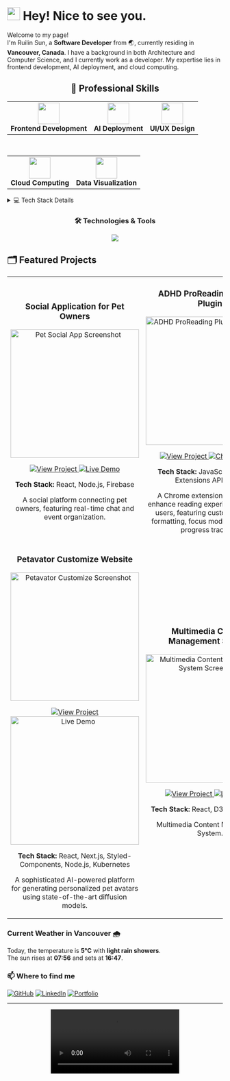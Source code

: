 <h1><img src="https://emojis.slackmojis.com/emojis/images/1531849430/4246/blob-sunglasses.gif?1531849430" width="30"/> Hey! Nice to see you.</h1>

<p>Welcome to my page! </br> I'm Ruilin Sun, a <b>Software Developer</b> from 🌏, currently residing in <img src="https://cdn-icons-png.flaticon.com/512/197/197430.png" width="13"/> <b>Vancouver, Canada</b>. I have a background in both Architecture and Computer Science, and I currently work as a developer. My expertise lies in frontend development, AI deployment, and cloud computing.

<!-- 🚀 Professional Skills -->
<h2 align="center">🚀 Professional Skills</h2>

<div align="center">

  <table>
    <tr>
      <td align="center"><img src="https://img.icons8.com/ios-filled/50/4B0082/react.png" width="50"/><br><b>Frontend Development</b></td>
      <td align="center"><img src="https://img.icons8.com/ios-filled/50/0E2F44/artificial-intelligence.png" width="50"/><br><b>AI Deployment</b></td>
      <td align="center"><img src="https://img.icons8.com/ios-filled/50/FF69B4/design.png" width="50"/><br><b>UI/UX Design</b></td>
    </tr>
  </table>

  <br>

  <table>
    <tr>
      <td align="center"><img src="https://img.icons8.com/ios-filled/50/008080/cloud.png" width="50"/><br><b>Cloud Computing</b></td>
      <td align="center"><img src="https://img.icons8.com/ios-filled/50/FFA500/bar-chart.png" width="50"/><br><b>Data Visualization</b></td>
    </tr>
  </table>

</div>

<!-- 详细技能树 -->
<details>
<summary>💻 Tech Stack Details</summary>

<div align="center">

|                                          Frontend Development                                          |                                            Cloud & DevOps                                            |                                                         UI/UX Design                                                          |
| :----------------------------------------------------------------------------------------------------: | :--------------------------------------------------------------------------------------------------: | :---------------------------------------------------------------------------------------------------------------------------: |
|        ![React](https://img.shields.io/badge/React-Expert-blue?style=for-the-badge&logo=react)         |     ![AWS](https://img.shields.io/badge/AWS-Advanced-orange?style=for-the-badge&logo=amazon-aws)     |                  ![Figma](https://img.shields.io/badge/Figma-Advanced-purple?style=for-the-badge&logo=figma)                  |
| ![TypeScript](https://img.shields.io/badge/TypeScript-Expert-blue?style=for-the-badge&logo=typescript) |     ![Docker](https://img.shields.io/badge/Docker-Advanced-blue?style=for-the-badge&logo=docker)     | ![Styled Components](https://img.shields.io/badge/Styled_Components-Advanced-pink?style=for-the-badge&logo=styled-components) |
|      ![Redux](https://img.shields.io/badge/Redux-Advanced-purple?style=for-the-badge&logo=redux)       | ![Firebase](https://img.shields.io/badge/Firebase-Advanced-yellow?style=for-the-badge&logo=firebase) |                   ![Sass](https://img.shields.io/badge/Sass-Advanced-cc6699?style=for-the-badge&logo=sass)                    |

</div>
</details>

<!-- 技能图标墙 -->
<div align="center">
  <h3>🛠️ Technologies & Tools</h3>
  
  <p>
    <img src="https://skillicons.dev/icons?i=react,redux,ts,js,nodejs,firebase,docker,aws,figma,sass" />
  </p>
</div>

<!-- 项目展示集 -->
<h2>🗂 Featured Projects</h2>

<div align="center">
  <table>
    <tr>
      <td width="50%">
        <h3 align="center">Social Application for Pet Owners</h3>
        <div align="center">
          <img src="project-screenshot.png" width="300" alt="Pet Social App Screenshot"/>
          <p>
            <a href="https://github.com/ruilinlin/bark_buddy">
              <img src="https://img.shields.io/badge/View_Project-4e4e4e?style=for-the-badge&logo=github" alt="View Project"/>
            </a>
            <a href="https://ruilinsun.myportfolio.com/social-application-for-pet-owner">
              <img src="https://img.shields.io/badge/Chrome_Store-4285F4?style=for-the-badge&logo=google-chrome&logoColor=white" alt="Live Demo"/>
            </a>
          </p>
          <p><strong>Tech Stack:</strong> React, Node.js, Firebase</p>
          <p>A social platform connecting pet owners, featuring real-time chat and event organization.</p>
        </div>
      </td>
      <td width="50%">
        <h3 align="center">ADHD ProReading Chrome Plugin</h3>
        <div align="center">
          <img src="adhd-plugin-screenshot.png" width="300" alt="ADHD ProReading Plugin Screenshot"/>
          <p>
            <a href="https://github.com/ruilinlin/adhd-reading-plugin">
              <img src="https://img.shields.io/badge/View_Project-4e4e4e?style=for-the-badge&logo=github" alt="View Project"/>
            </a>
            <a href="https://chrome.google.com/webstore/detail/your-plugin-id">
              <img src="https://img.shields.io/badge/Chrome_Store-4285F4?style=for-the-badge&logo=google-chrome&logoColor=white" alt="Chrome Store"/>
            </a>
          </p>
          <p><strong>Tech Stack:</strong> JavaScript, Chrome Extensions API, React</p>
          <p>A Chrome extension designed to enhance reading experience for ADHD users, featuring customizable text formatting, focus mode, and reading progress tracking.</p>
        </div>
      </td>
    </tr>
    <tr>
      <td width="50%">
        <h3 align="center">Petavator Customize Website</h3>
        <div align="center">
          <img src="petavator-screenshot.png" width="300" alt="Petavator Customize Screenshot"/>
          <p>
            <a href="https://github.com/ruilinlin/PetAvatarGenerator">
              <img src="https://img.shields.io/badge/View_Project-4e4e4e?style=for-the-badge&logo=github" alt="View Project"/>
            </a>
  <a href="https://www.youtube.com/watch?v=你的视频ID">
    <img src="video-thumbnail.png" width="300" alt="Live Demo"/> 
            </a>
          </p>
          <p><strong>Tech Stack:</strong> React, Next.js, Styled-Components, Node.js, Kubernetes</p>
          <p>A sophisticated AI-powered platform for generating personalized pet avatars using state-of-the-art diffusion models.</p>
        </div>
      </td>
      <td width="50%">
        <h3 align="center">Multimedia Content Management System</h3>
        <div align="center">
          <img src="project-screenshot-2.png" width="300" alt="Multimedia Content Management System Screenshot"/>
          <p>
            <a href="https://github.com/ruilinsun/geospatial-visualization">
              <img src="https://img.shields.io/badge/View_Project-4e4e4e?style=for-the-badge&logo=github" alt="View Project"/>
            </a>
            <a href="https://geospatial-viz.demo.link">
              <img src="https://img.shields.io/badge/Live_Demo-FF3850?style=for-the-badge&logo=html5" alt="Live Demo"/>
            </a>
          </p>
          <p><strong>Tech Stack:</strong> React, D3.js, TypeScript</p>
          <p>Multimedia Content Management System.</p>
        </div>
      </td>
    </tr>
  </table>
</div>

<!-- 编码统计 -->
<!-- <div align="center">
  <table>
    <tr>
      <td align="center">
        <img src="https://github-readme-stats.vercel.app/api/top-langs/?username=ruilinsun&layout=compact&theme=radical" alt="Programming Language Stats" />
      </td>
      <td align="center">
        <img src="https://github-profile-summary-cards.vercel.app/api/cards/productive-time?username=ruilinsun&theme=radical" alt="Coding Time Distribution" />
      </td>
    </tr>
  </table>
</div> -->

<!-- Weather in Vancouver -->
<h3>Current Weather in Vancouver 🌧️</h3>
<p>Today, the temperature is <b>5°C</b> with <b>light rain showers</b>.<br>
The sun rises at <b>07:56</b> and sets at <b>16:47</b>.</p>

<!-- Contact Information -->
<h3>📫 Where to find me</h3>
<p>
  <a href="https://github.com/ruilinsun"><img alt="GitHub" src="https://img.shields.io/badge/-GitHub-181717?logo=github&logoColor=white"/></a>
  <a href="https://linkedin.com/in/ruilinsun"><img alt="LinkedIn" src="https://img.shields.io/badge/-LinkedIn-0A66C2?logo=linkedin&logoColor=white"/></a>
  <a href="https://ruilinsun.dev"><img alt="Portfolio" src="https://img.shields.io/badge/-Portfolio-F24E1E?logo=figma&logoColor=white"/></a>
</p>

---

<!-- <p align="center">This <i>README</i> file is updated <b>every 3 hours</b> via GitHub Actions!</p>
<p align="center"><img src="https://github.com/ruilinsun/ruilinsun/workflows/README%20build/badge.svg" /></p> -->

<div align="center">
  <video width="300" controls>
    <source src="demo.mp4" type="video/mp4">
  </video>
</div>
